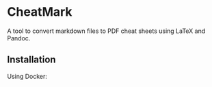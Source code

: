 # CheatMark

A tool to convert markdown files to PDF cheat sheets using LaTeX and Pandoc.

## Installation

Using Docker:
